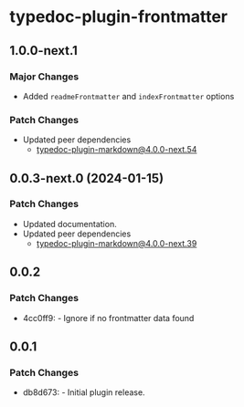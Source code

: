 # typedoc-plugin-frontmatter

## 1.0.0-next.1

### Major Changes

- Added `readmeFrontmatter` and `indexFrontmatter` options

### Patch Changes

- Updated peer dependencies
  - typedoc-plugin-markdown@4.0.0-next.54

## 0.0.3-next.0 (2024-01-15)

### Patch Changes

- Updated documentation.
- Updated peer dependencies
  - typedoc-plugin-markdown@4.0.0-next.39

## 0.0.2

### Patch Changes

- 4cc0ff9: - Ignore if no frontmatter data found

## 0.0.1

### Patch Changes

- db8d673: - Initial plugin release.
